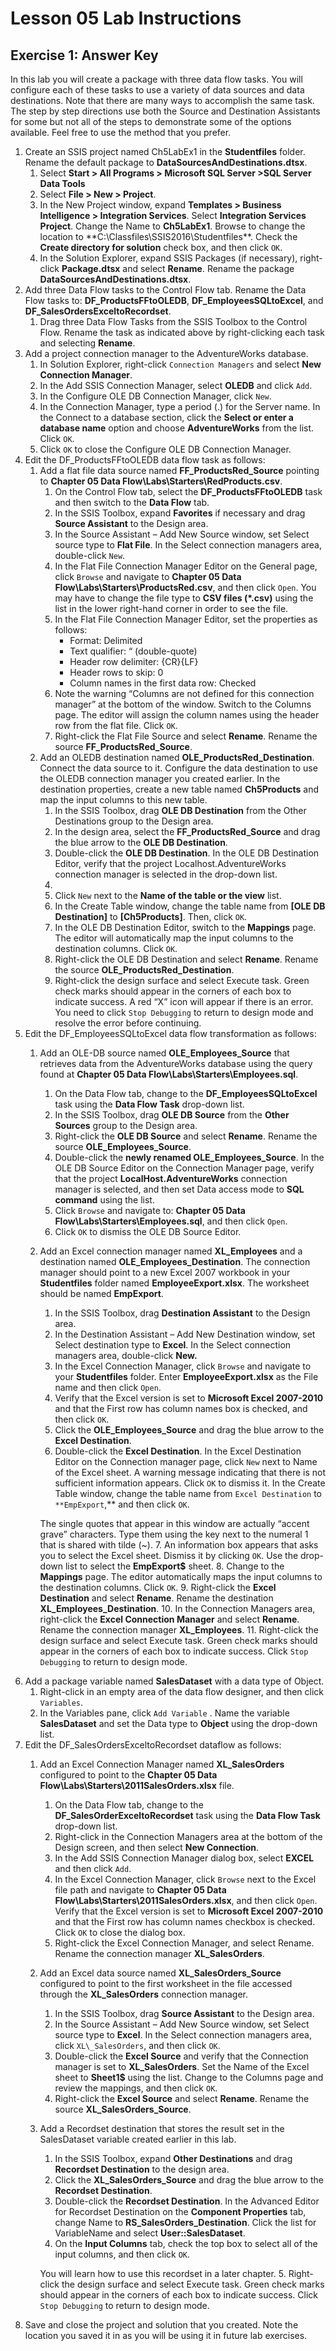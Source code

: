 # Lesson 05 Lab Instructions

## Exercise 1: Answer Key

In this lab you will create a package with three data flow tasks. You will configure each of these tasks to use a
 variety of data sources and data destinations. Note that there are many ways to accomplish the same task. The step
 by
 step directions use both the Source and Destination Assistants for some but not all of the steps to demonstrate some
 of
 the options available. Feel free to use the method that you prefer.

1. Create an SSIS project named Ch5LabEx1 in the **Studentfiles** folder. Rename the
 default package to **DataSourcesAndDestinations.dtsx**.
    1. Select **Start > All Programs > Microsoft SQL Server >SQL Server Data Tools**
    2. Select **File > New > Project**.
    3. In the New Project window, expand **Templates > Business Intelligence > Integration
     Services**. Select **Integration Services Project**. Change the Name to
     **Ch5LabEx1**.
     Browse to change the location to **C:\Classfiles\SSIS2016\Studentfiles\**. Check the
     **Create
     directory for solution** check box, and then click `OK`.
    4. In the Solution Explorer, expand SSIS Packages (if necessary), right-click **Package.dtsx** and
     select **Rename**. Rename the package
     **DataSourcesAndDestinations.dtsx**.
2. Add three Data Flow tasks to the Control Flow tab. Rename the Data Flow tasks to:
 **DF\_ProductsFFtoOLEDB**, **DF\_EmployeesSQLtoExcel**, and
 **DF\_SalesOrdersExceltoRecordset**.
    1. Drag three Data Flow Tasks from the SSIS Toolbox to the Control Flow. Rename the task as indicated above by
     right-clicking each task and selecting **Rename**.
3. Add a project connection manager to the AdventureWorks database.
    1. In Solution Explorer, right-click `Connection Managers` and select **New Connection
     Manager**.
    2. In the Add SSIS Connection Manager, select **OLEDB** and click `Add`.
    3. In the Configure OLE DB Connection Manager, click `New`.
    4. In the Connection Manager, type a period (.) for the Server name. In the Connect to a database section,
     click the
     **Select or enter a database name** option and choose **AdventureWorks** from the
     list. Click
     `OK`.
    5. Click `OK` to close the Configure OLE DB Connection Manager.
4. Edit the DF\_ProductsFFtoOLEDB data flow task as follows:
    1. Add a flat file data source named **FF\_ProductsRed\_Source** pointing to **Chapter 05 Data Flow\Labs\Starters\RedProducts.csv**.
        1. On the Control Flow tab, select the **DF\_ProductsFFtoOLEDB** task and then switch to the
         **Data Flow** tab.
        2. In the SSIS Toolbox, expand **Favorites** if necessary and drag **Source
         Assistant** to
         the Design area.
        3. In the Source Assistant – Add New Source window, set Select source type to **Flat File**.
         In the
         Select connection managers area, double-click `New`.
        4. In the Flat File Connection Manager Editor on the General page, click `Browse` and navigate
         to **Chapter 05 Data Flow\Labs\Starters\ProductsRed.csv**, and then click
         `Open`. You may
         have to change the file type to **CSV files (\*.csv)** using the list in the lower right-hand
         corner in
         order to see the file.
        5. In the Flat File Connection Manager Editor, set the properties as follows:
            * Format: Delimited
            * Text qualifier: “ (double-quote)
            * Header row delimiter: {CR}{LF}
            * Header rows to skip: 0
            * Column names in the first data row: Checked
        6. Note the warning “Columns are not defined for this connection manager” at the bottom of the window.
         Switch to
         the Columns page. The editor will assign the column names using the header row from the flat file. Click
         `OK`.
        7. Right-click the Flat File Source and select **Rename**. Rename the source
         **FF\_ProductsRed\_Source**.
    2. Add an OLEDB destination named **OLE\_ProductsRed\_Destination**. Connect the data source to it.
     Configure the data destination to use the OLEDB connection manager you created earlier. In the destination
     properties,
     create a new table named **Ch5Products** and map the input columns to this new table.
        1. In the SSIS Toolbox, drag **OLE DB Destination** from the Other Destinations group
         to the Design area.
        2. In the design area, select the **FF\_ProductsRed\_Source** and drag the blue arrow to the
         **OLE
         DB Destination**.
        3. Double-click the **OLE DB Destination**. In the OLE DB Destination Editor, verify that the
         project
         Localhost.AdventureWorks connection manager is selected in the drop-down list.
        4. 
        5. Click `New` next to the **Name of the table or the view** list.
        6. In the Create Table window, change the table name from **[OLE DB Destination]** to
         **[Ch5Products]**. Then, click `OK`.
        7. In the OLE DB Destination Editor, switch to the **Mappings** page. The editor will
         automatically map
         the input columns to the destination columns. Click `OK`.
        8. Right-click the OLE DB Destination and select **Rename**. Rename the source
         **OLE\_ProductsRed\_Destination**.
        9. Right-click the design surface and select Execute task. Green check marks should appear in the corners
         of each
         box to indicate success. A red “X” icon will appear if there is an error. You need to click `Stop
         Debugging`
         to return to design mode and resolve the error before continuing.
5. Edit the DF\_EmployeesSQLtoExcel data flow transformation as follows:
    1. Add an OLE-DB source named **OLE\_Employees\_Source** that retrieves data from the AdventureWorks
     database using the query found at **Chapter 05 Data
     Flow\Labs\Starters\Employees.sql**.
        1. On the Data Flow tab, change to the **DF\_EmployeesSQLtoExcel** task using the **Data
         Flow
         Task** drop-down list.
        2. In the SSIS Toolbox, drag **OLE DB Source** from the **Other Sources** group
         to the
         Design area.
        3. Right-click the **OLE DB Source** and select **Rename**. Rename the source
         **OLE\_Employees\_Source**.
        4. Double-click the **newly renamed OLE\_Employees\_Source**. In the OLE DB Source Editor on the
         Connection Manager page, verify that the project **LocalHost.AdventureWorks** connection
         manager is
         selected, and then set Data access mode to **SQL command** using the list.
        5. Click `Browse` and navigate to: **Chapter 05 Data
         Flow\Labs\Starters\Employees.sql**, and then click `Open`.
        6. Click `OK` to dismiss the OLE DB Source Editor.
    2. Add an Excel connection manager named **XL\_Employees** and a destination named
     **OLE\_Employees\_Destination**. The connection manager should point to a new Excel 2007 workbook
     in your
     **Studentfiles** folder named **EmployeeExport.xlsx**. The
     worksheet should
     be named **EmpExport**.
        1. In the SSIS Toolbox, drag **Destination Assistant** to the Design area.
        2. In the Destination Assistant – Add New Destination window, set Select destination type to
         **Excel**.
         In the Select connection managers area, double-click **New.**
        3. In the Excel Connection Manager, click `Browse` and navigate to your **Studentfiles** folder.
         Enter **EmployeeExport.xlsx** as the File name and then click
         `Open`.
        4. Verify that the Excel version is set to **Microsoft Excel 2007-2010** and that the First
         row has
         column names box is checked, and then click `OK`.
        5. Click the **OLE\_Employees\_Source** and drag the blue arrow to the **Excel
         Destination**.
        6. Double-click the **Excel Destination**. In the Excel Destination Editor on the Connection
         manager
         page, click `New` next to Name of the Excel sheet. A warning message indicating that there is
         not sufficient
         information appears. Click `OK` to dismiss it. In the Create Table window, change the table
         name from `Excel
         Destination` to `**EmpExport`,** and then click `OK`.
         
        The single quotes that appear in this window are actually “accent grave” characters. Type them
         using the key next to the numeral 1 that is shared with tilde (~).
        7. An information box appears that asks you to select the Excel sheet. Dismiss it by clicking
         `OK`. Use
         the drop-down list to select the **EmpExport$** sheet.
        8. Change to the **Mappings** page. The editor automatically maps the input columns to the
         destination
         columns. Click `OK`.
        9. Right-click the **Excel Destination** and select **Rename**. Rename the
         destination
         **XL\_Employees\_Destination**.
        10. In the Connection Managers area, right-click the **Excel Connection Manager** and select
         **Rename**. Rename the connection manager **XL\_Employees**.
        11. Right-click the design surface and select Execute task. Green check marks should appear in the corners
         of each
         box to indicate success. Click `Stop Debugging` to return to design mode.
6. Add a package variable named **SalesDataset** with a data type of Object.
    1. Right-click in an empty area of the data flow designer, and then click `Variables`.
    2. In the Variables pane, click `Add Variable` . Name the variable **SalesDataset** and
     set
     the Data type to **Object** using the drop-down list.
7. Edit the DF\_SalesOrdersExceltoRecordset dataflow as follows:
    1. Add an Excel Connection Manager named **XL\_SalesOrders** configured to point to the
     **Chapter 05 Data Flow\Labs\Starters\2011SalesOrders.xlsx** file.
        1. On the Data Flow tab, change to the **DF\_SalesOrderExceltoRecordset** task using the
         **Data
         Flow Task** drop-down list.
        2. Right-click in the Connection Managers area at the bottom of the Design screen, and then select
         **New
         Connection**.
        3. In the Add SSIS Connection Manager dialog box, select **EXCEL** and then click
         `Add`.
        4. In the Excel Connection Manager, click `Browse` next to the Excel file path and navigate to
         **Chapter 05 Data Flow\Labs\Starters\2011SalesOrders.xlsx**, and then click
         `Open`.
         Verify that the Excel version is set to **Microsoft Excel 2007-2010** and that the First row
         has column
         names checkbox is checked. Click `OK` to close the dialog box.
        5. Right-click the Excel Connection Manager, and select Rename. Rename the connection manager
         **XL\_SalesOrders**.
    2. Add an Excel data source named **XL\_SalesOrders\_Source** configured to point to the first
     worksheet
     in the file accessed through the **XL\_SalesOrders** connection manager.
        1. In the SSIS Toolbox, drag **Source Assistant** to the Design area.
        2. In the Source Assistant – Add New Source window, set Select source type to **Excel**. In
         the Select
         connection managers area, click `XL\_SalesOrders`, and then click `OK`.
        3. Double-click the **Excel Source** and verify that the Connection manager is set to
         **XL\_SalesOrders**. Set the Name of the Excel sheet to **Sheet1$** using the
         list. Change to
         the Columns page and review the mappings, and then click `OK`.
        4. Right-click the **Excel Source** and select **Rename**. Rename the source
         **XL\_SalesOrders\_Source**.
    3. Add a Recordset destination that stores the result set in the SalesDataset variable created earlier in this
     lab.
        1. In the SSIS Toolbox, expand **Other Destinations** and drag **Recordset
         Destination**
         to the design area.
        2. Click the **XL\_SalesOrders\_Source** and drag the blue arrow to the **Recordset
         Destination**.
        3. Double-click the **Recordset Destination**. In the Advanced Editor for Recordset
         Destination on the
         **Component Properties** tab, change Name to **RS\_SalesOrders\_Destination**.
         Click the list
         for VariableName and select **User::SalesDataset**.
        4. On the **Input Columns** tab, check the top box to select all of the input columns, and
         then click
         `OK`.
         
        You will learn how to use this recordset in a later chapter.
        5. Right-click the design surface and select Execute task. Green check marks should appear in the corners
         of each
         box to indicate success. Click `Stop Debugging` to return to design mode.
8. Save and close the project and solution that you created. Note the location you saved it in as you will be using
 it in future lab exercises.
